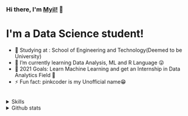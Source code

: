 ### Hi there, I'm [Myil!](https://pinkcoder718.github.io) 👋


<h1>I'm a Data Science student!</h1>

- 🏫 Studying at : School of Engineering and Technology(Deemed to be University)
- 🌱 I’m currently learning Data Analysis, ML and R Language 😜
- 🥅 2021 Goals: Learn Machine Learning and get an Internship in Data Analytics Field 🤞
- ⚡ Fun fact: pinkcoder is my Unofficial name😁

<br />
<details><summary>Skills</summary>

### Programming languages I know:-
  
![python](https://img.shields.io/badge/Python-14354C?style=for-the-badge&logo=python&logoColor=white)
![java](https://img.shields.io/badge/Java-007396?style=for-the-badge&logo=java&logoColor=white)
![C](https://img.shields.io/badge/C-00599C?style=for-the-badge&logo=c&logoColor=whit)
![R](https://img.shields.io/badge/R-276DC3?style=for-the-badge&logo=r&logoColor=white)
![cpp](https://img.shields.io/badge/C%2B%2B-00599C?style=for-the-badge&logo=c%2B%2B&logoColor=white)

### Libraries I like working with:-
  
![pandas](https://img.shields.io/badge/pandas-1.2.4.-green)
![numpy](https://img.shields.io/badge/numpy-1.20.2-blue)
![seaborn](https://img.shields.io/badge/seaborn-0.11.1-yellowgreen)
![scikit-learn](https://img.shields.io/badge/sklearn-0.23-red)
![plotly](https://img.shields.io/badge/plotly-4.14.3-lightgrey)

### Editors I like to use:-

![vscode](https://img.shields.io/badge/Visual_Studio_Code-007ACC?style=for-the-badge&logo=visual-studio-code&logoColor=white)
![Jupyter](https://img.shields.io/badge/Jupyter-F37626?style=for-the-badge&logo=jupyter&logoColor=white)

### Looking forward to learn:-

![tensorflow](https://img.shields.io/badge/TensorFlow-FF6F00?style=for-the-badge&logo=tensorflow&logoColor=white)
![keras](https://img.shields.io/badge/Keras-D00000?style=for-the-badge&logo=keras&logoColor=white)

</details>

<details><summary>Github stats</summary>
  
![Last commit](https://img.shields.io/github/last-commit/Mithun162001/Python-Notebooks?style=for-the-badge)
![Language count](https://img.shields.io/github/languages/count/Mithun162001/Python-Notebooks?style=for-the-badge)

*NOTE: Top languages does not indicate my skill level or something like that, it's a github metric of which languages i have the most code on github, it's a new feature of [github-readme-stats](https://github.com/pinkcoder718/github-readme-stats)*


<a href="https://github.com/pinkcoder718" >
  <img height="180em" src="https://github-readme-stats.vercel.app/api?username=pinkcoder718&count_private=true&show_icons=true&locale=en&theme=dracula" alt="pinkcoder718" />
  <img height="180em" src="https://github-readme-stats.vercel.app/api/top-langs?username=pinkcoder718&show_icons=true&count_private=true&locale=en&theme=dracula&layout=compact&langs_count=7" alt="pinkcoder718" />
</a>

### 📫 Contact me at:

<p align="left">
<a href="https://https://twitter.com/l_myil" target="blank"><img align="center" src="https://img.shields.io/badge/Twitter-1DA1F2?style=for-the-badge&logo=twitter&logoColor=white" alt="Pinkcoder"  /></a>
<a href="https://https://www.linkedin.com/in/myil-vaughanan-v-l-168825205/" target="blank"><img align="center" src="https://img.shields.io/badge/LinkedIn-0077B5?style=for-the-badge&logo=linkedin&logoColor=white" alt="Myil Vaughanan V L"  /></a>
<a href="https://www.kaggle.com/myilvaughananvl" target="blank"><img align="center" src="https://img.shields.io/badge/Kaggle-20BEFF?style=for-the-badge&logo=kaggle&logoColor=white" alt="Myil Vaughanan V L"/></a>
<a href="mailto:myilvaughanan.v.l@gmail.com" target="blank"><img align="center" src="https://img.shields.io/badge/Gmail-D14836?style=for-the-badge&logo=gmail&logoColor=white" alt="Myil Vaughanan V L"  /></a>
</p>
